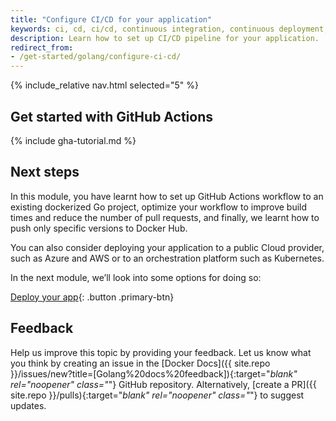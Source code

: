 ```yaml
---
title: "Configure CI/CD for your application"
keywords: ci, cd, ci/cd, continuous integration, continuous deployment, deployment, github, github actions, go, golang, development
description: Learn how to set up CI/CD pipeline for your application.
redirect_from:
- /get-started/golang/configure-ci-cd/
---
```


{% include_relative nav.html selected="5" %}

## Get started with GitHub Actions

{% include gha-tutorial.md %}

## Next steps

In this module, you have learnt how to set up GitHub Actions workflow to an existing dockerized Go project, optimize your workflow to improve build times and reduce the number of pull requests, and finally, we learnt how to push only specific versions to Docker Hub.

You can also consider deploying your application to a public Cloud provider, such as Azure and AWS or to an orchestration platform such as Kubernetes.

In the next module, we’ll look into some options for doing so:

[Deploy your app](deploy.md){: .button .primary-btn}

## Feedback

Help us improve this topic by providing your feedback. Let us know what you think by creating an issue in the [Docker Docs]({{ site.repo }}/issues/new?title=[Golang%20docs%20feedback]){:target="_blank" rel="noopener" class="_"} GitHub repository. Alternatively, [create a PR]({{ site.repo }}/pulls){:target="_blank" rel="noopener" class="_"} to suggest updates.
